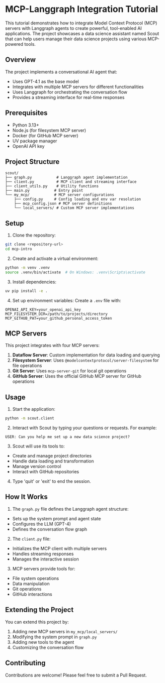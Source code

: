 # MCP-Langgraph Integration Tutorial

This tutorial demonstrates how to integrate Model Context Protocol (MCP) servers with Langgraph agents to create powerful, tool-enabled AI applications. The project showcases a data science assistant named Scout that can help users manage their data science projects using various MCP-powered tools.

## Overview

The project implements a conversational AI agent that:
- Uses GPT-4.1 as the base model
- Integrates with multiple MCP servers for different functionalities
- Uses Langgraph for orchestrating the conversation flow
- Provides a streaming interface for real-time responses

## Prerequisites

- Python 3.13+
- Node.js (for filesystem MCP server)
- Docker (for GitHub MCP server)
- UV package manager
- OpenAI API key

## Project Structure

```
scout/
├── graph.py           # Langgraph agent implementation
├── client.py          # MCP client and streaming interface
├── client_utils.py    # Utility functions
├── main.py           # Entry point
└── my_mcp/           # MCP server configurations
    ├── config.py     # Config loading and env var resolution
    ├── mcp_config.json # MCP server definitions
    └── local_servers/ # Custom MCP server implementations
```

## Setup

1. Clone the repository:
```bash
git clone <repository-url>
cd mcp-intro
```

2. Create and activate a virtual environment:
```bash
python -m venv .venv
source .venv/bin/activate  # On Windows: .venv\Scripts\activate
```

3. Install dependencies:
```bash
uv pip install -e .
```

4. Set up environment variables:
Create a `.env` file with:
```
OPENAI_API_KEY=your_openai_api_key
MCP_FILESYSTEM_DIR=/path/to/projects/directory
MCP_GITHUB_PAT=your_github_personal_access_token
```

## MCP Servers

This project integrates with four MCP servers:

1. **Dataflow Server**: Custom implementation for data loading and querying
2. **Filesystem Server**: Uses `@modelcontextprotocol/server-filesystem` for file operations
3. **Git Server**: Uses `mcp-server-git` for local git operations
4. **GitHub Server**: Uses the official GitHub MCP server for GitHub operations

## Usage

1. Start the application:
```bash
python -m scout.client
```

2. Interact with Scout by typing your questions or requests. For example:
```
USER: Can you help me set up a new data science project?
```

3. Scout will use its tools to:
- Create and manage project directories
- Handle data loading and transformation
- Manage version control
- Interact with GitHub repositories

4. Type 'quit' or 'exit' to end the session.

## How It Works

1. The `graph.py` file defines the Langgraph agent structure:
- Sets up the system prompt and agent state
- Configures the LLM (GPT-4)
- Defines the conversation flow graph

2. The `client.py` file:
- Initializes the MCP client with multiple servers
- Handles streaming responses
- Manages the interactive session

3. MCP servers provide tools for:
- File system operations
- Data manipulation
- Git operations
- GitHub interactions

## Extending the Project

You can extend this project by:

1. Adding new MCP servers in `my_mcp/local_servers/`
2. Modifying the system prompt in `graph.py`
3. Adding new tools to the agent
4. Customizing the conversation flow

## Contributing

Contributions are welcome! Please feel free to submit a Pull Request.
